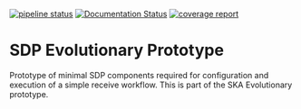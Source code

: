[![pipeline status](https://gitlab.com/ska-telescope/sdp-prototype/badges/master/pipeline.svg)](https://gitlab.com/ska-telescope/sdp-prototype/pipelines)
[![Documentation Status](https://readthedocs.org/projects/sdp-prototype/badge/?version=latest)](https://sdp-prototype.readthedocs.io/en/latest/?badge=latest)
[![coverage report](https://gitlab.com/ska-telescope/sdp-prototype/badges/master/coverage.svg)](https://gitlab.com/ska-telescope/sdp-prototype/commits/master)

# SDP Evolutionary Prototype

Prototype of minimal SDP components required for configuration and execution of
a simple receive workflow. This is part of the SKA Evolutionary prototype.
